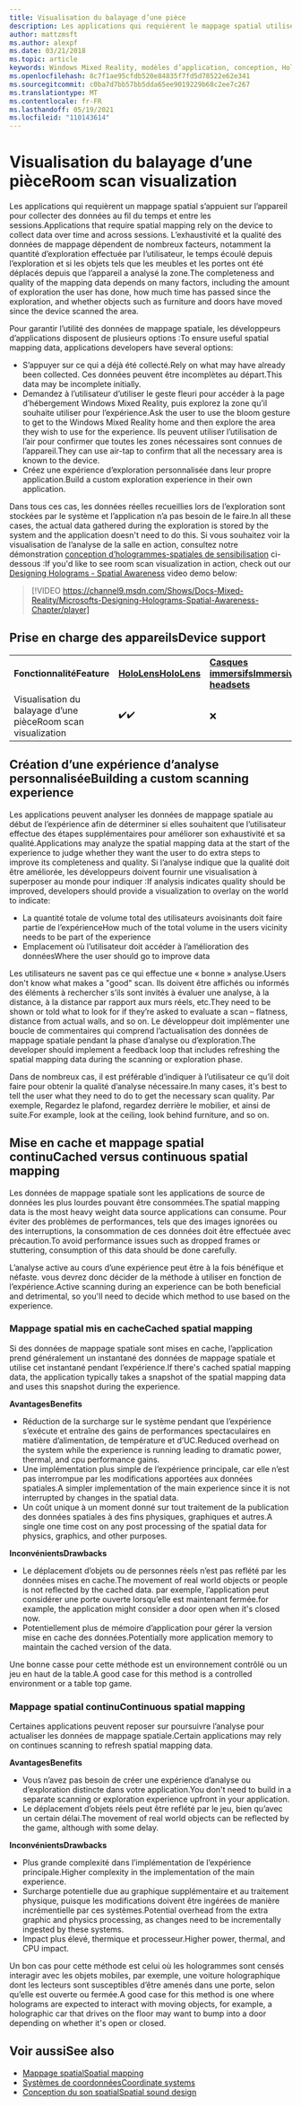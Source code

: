 ```yaml
---
title: Visualisation du balayage d’une pièce
description: Les applications qui requièrent le mappage spatial utilisent l’appareil pour collecter des données dans le temps et entre les sessions.
author: mattzmsft
ms.author: alexpf
ms.date: 03/21/2018
ms.topic: article
keywords: Windows Mixed Reality, modèles d’application, conception, HoloLens, Scan Room, mappage spatial, maille, casque de réalité mixte, casque Windows Mixed realisation, casque de réalité virtuelle, HoloLens
ms.openlocfilehash: 8c7f1ae95cfdb520e84835f7fd5d78522e62e341
ms.sourcegitcommit: c0ba7d7bb57bb5dda65ee9019229b68c2ee7c267
ms.translationtype: MT
ms.contentlocale: fr-FR
ms.lasthandoff: 05/19/2021
ms.locfileid: "110143614"
---
```

# <a name="room-scan-visualization"></a><span data-ttu-id="31657-104">Visualisation du balayage d’une pièce</span><span class="sxs-lookup"><span data-stu-id="31657-104">Room scan visualization</span></span>

<span data-ttu-id="31657-105">Les applications qui requièrent un mappage spatial s’appuient sur l’appareil pour collecter des données au fil du temps et entre les sessions.</span><span class="sxs-lookup"><span data-stu-id="31657-105">Applications that require spatial mapping rely on the device to collect data over time and across sessions.</span></span> <span data-ttu-id="31657-106">L’exhaustivité et la qualité des données de mappage dépendent de nombreux facteurs, notamment la quantité d’exploration effectuée par l’utilisateur, le temps écoulé depuis l’exploration et si les objets tels que les meubles et les portes ont été déplacés depuis que l’appareil a analysé la zone.</span><span class="sxs-lookup"><span data-stu-id="31657-106">The completeness and quality of the mapping data depends on many factors, including the amount of exploration the user has done, how much time has passed since the exploration, and whether objects such as furniture and doors have moved since the device scanned the area.</span></span>

<span data-ttu-id="31657-107">Pour garantir l’utilité des données de mappage spatiale, les développeurs d’applications disposent de plusieurs options :</span><span class="sxs-lookup"><span data-stu-id="31657-107">To ensure useful spatial mapping data, applications developers have several options:</span></span>
* <span data-ttu-id="31657-108">S’appuyer sur ce qui a déjà été collecté.</span><span class="sxs-lookup"><span data-stu-id="31657-108">Rely on what may have already been collected.</span></span> <span data-ttu-id="31657-109">Ces données peuvent être incomplètes au départ.</span><span class="sxs-lookup"><span data-stu-id="31657-109">This data may be incomplete initially.</span></span>
* <span data-ttu-id="31657-110">Demandez à l’utilisateur d’utiliser le geste fleuri pour accéder à la page d’hébergement Windows Mixed Reality, puis explorez la zone qu’il souhaite utiliser pour l’expérience.</span><span class="sxs-lookup"><span data-stu-id="31657-110">Ask the user to use the bloom gesture to get to the Windows Mixed Reality home and then explore the area they wish to use for the experience.</span></span> <span data-ttu-id="31657-111">Ils peuvent utiliser l’utilisation de l’air pour confirmer que toutes les zones nécessaires sont connues de l’appareil.</span><span class="sxs-lookup"><span data-stu-id="31657-111">They can use air-tap to confirm that all the necessary area is known to the device.</span></span>
* <span data-ttu-id="31657-112">Créez une expérience d’exploration personnalisée dans leur propre application.</span><span class="sxs-lookup"><span data-stu-id="31657-112">Build a custom exploration experience in their own application.</span></span>

<span data-ttu-id="31657-113">Dans tous ces cas, les données réelles recueillies lors de l’exploration sont stockées par le système et l’application n’a pas besoin de le faire.</span><span class="sxs-lookup"><span data-stu-id="31657-113">In all these cases, the actual data gathered during the exploration is stored by the system and the application doesn't need to do this.</span></span> <span data-ttu-id="31657-114">Si vous souhaitez voir la visualisation de l’analyse de la salle en action, consultez notre démonstration [conception d’hologrammes-spatiales de sensibilisation]() ci-dessous :</span><span class="sxs-lookup"><span data-stu-id="31657-114">If you'd like to see room scan visualization in action, check out our [Designing Holograms - Spatial Awareness]() video demo below:</span></span>

> [!VIDEO https://channel9.msdn.com/Shows/Docs-Mixed-Reality/Microsofts-Designing-Holograms-Spatial-Awareness-Chapter/player]

## <a name="device-support"></a><span data-ttu-id="31657-115">Prise en charge des appareils</span><span class="sxs-lookup"><span data-stu-id="31657-115">Device support</span></span>

<table>
    <colgroup>
    <col width="33%" />
    <col width="33%" />
    <col width="33%" />
    </colgroup>
    <tr>
        <td><span data-ttu-id="31657-116"><strong>Fonctionnalité</strong></span><span class="sxs-lookup"><span data-stu-id="31657-116"><strong>Feature</strong></span></span></td>
        <td><span data-ttu-id="31657-117"><a href="/hololens/hololens1-hardware"><strong>HoloLens</strong></a></span><span class="sxs-lookup"><span data-stu-id="31657-117"><a href="/hololens/hololens1-hardware"><strong>HoloLens</strong></a></span></span></td>
        <td><span data-ttu-id="31657-118"><a href="../discover/immersive-headset-hardware-details.md"><strong>Casques immersifs</strong></a></span><span class="sxs-lookup"><span data-stu-id="31657-118"><a href="../discover/immersive-headset-hardware-details.md"><strong>Immersive headsets</strong></a></span></span></td>
    </tr>
     <tr>
        <td><span data-ttu-id="31657-119">Visualisation du balayage d’une pièce</span><span class="sxs-lookup"><span data-stu-id="31657-119">Room scan visualization</span></span></td>
        <td><span data-ttu-id="31657-120">✔️</span><span class="sxs-lookup"><span data-stu-id="31657-120">✔️</span></span></td>
        <td>❌</td>
    </tr>
</table>

## <a name="building-a-custom-scanning-experience"></a><span data-ttu-id="31657-121">Création d’une expérience d’analyse personnalisée</span><span class="sxs-lookup"><span data-stu-id="31657-121">Building a custom scanning experience</span></span>

<span data-ttu-id="31657-122">Les applications peuvent analyser les données de mappage spatiale au début de l’expérience afin de déterminer si elles souhaitent que l’utilisateur effectue des étapes supplémentaires pour améliorer son exhaustivité et sa qualité.</span><span class="sxs-lookup"><span data-stu-id="31657-122">Applications may analyze the spatial mapping data at the start of the experience to judge whether they want the user to do extra steps to improve its completeness and quality.</span></span> <span data-ttu-id="31657-123">Si l’analyse indique que la qualité doit être améliorée, les développeurs doivent fournir une visualisation à superposer au monde pour indiquer :</span><span class="sxs-lookup"><span data-stu-id="31657-123">If analysis indicates quality should be improved, developers should provide a visualization to overlay on the world to indicate:</span></span>
* <span data-ttu-id="31657-124">La quantité totale de volume total des utilisateurs avoisinants doit faire partie de l’expérience</span><span class="sxs-lookup"><span data-stu-id="31657-124">How much of the total volume in the users vicinity needs to be part of the experience</span></span>
* <span data-ttu-id="31657-125">Emplacement où l’utilisateur doit accéder à l’amélioration des données</span><span class="sxs-lookup"><span data-stu-id="31657-125">Where the user should go to improve data</span></span>

<span data-ttu-id="31657-126">Les utilisateurs ne savent pas ce qui effectue une « bonne » analyse.</span><span class="sxs-lookup"><span data-stu-id="31657-126">Users don't know what makes a "good" scan.</span></span> <span data-ttu-id="31657-127">Ils doivent être affichés ou informés des éléments à rechercher s’ils sont invités à évaluer une analyse, à la distance, à la distance par rapport aux murs réels, etc.</span><span class="sxs-lookup"><span data-stu-id="31657-127">They need to be shown or told what to look for if they’re asked to evaluate a scan – flatness, distance from actual walls, and so on.</span></span> <span data-ttu-id="31657-128">Le développeur doit implémenter une boucle de commentaires qui comprend l’actualisation des données de mappage spatiale pendant la phase d’analyse ou d’exploration.</span><span class="sxs-lookup"><span data-stu-id="31657-128">The developer should implement a feedback loop that includes refreshing the spatial mapping data during the scanning or exploration phase.</span></span>

<span data-ttu-id="31657-129">Dans de nombreux cas, il est préférable d’indiquer à l’utilisateur ce qu’il doit faire pour obtenir la qualité d’analyse nécessaire.</span><span class="sxs-lookup"><span data-stu-id="31657-129">In many cases, it's best to tell the user what they need to do to get the necessary scan quality.</span></span> <span data-ttu-id="31657-130">Par exemple, Regardez le plafond, regardez derrière le mobilier, et ainsi de suite.</span><span class="sxs-lookup"><span data-stu-id="31657-130">For example, look at the ceiling, look behind furniture, and so on.</span></span>

## <a name="cached-versus-continuous-spatial-mapping"></a><span data-ttu-id="31657-131">Mise en cache et mappage spatial continu</span><span class="sxs-lookup"><span data-stu-id="31657-131">Cached versus continuous spatial mapping</span></span>

<span data-ttu-id="31657-132">Les données de mappage spatiale sont les applications de source de données les plus lourdes pouvant être consommées.</span><span class="sxs-lookup"><span data-stu-id="31657-132">The spatial mapping data is the most heavy weight data source applications can consume.</span></span> <span data-ttu-id="31657-133">Pour éviter des problèmes de performances, tels que des images ignorées ou des interruptions, la consommation de ces données doit être effectuée avec précaution.</span><span class="sxs-lookup"><span data-stu-id="31657-133">To avoid performance issues such as dropped frames or stuttering, consumption of this data should be done carefully.</span></span>

<span data-ttu-id="31657-134">L’analyse active au cours d’une expérience peut être à la fois bénéfique et néfaste. vous devrez donc décider de la méthode à utiliser en fonction de l’expérience.</span><span class="sxs-lookup"><span data-stu-id="31657-134">Active scanning during an experience can be both beneficial and detrimental, so you'll need to decide which method to use based on the experience.</span></span>

### <a name="cached-spatial-mapping"></a><span data-ttu-id="31657-135">Mappage spatial mis en cache</span><span class="sxs-lookup"><span data-stu-id="31657-135">Cached spatial mapping</span></span>

<span data-ttu-id="31657-136">Si des données de mappage spatiale sont mises en cache, l’application prend généralement un instantané des données de mappage spatiale et utilise cet instantané pendant l’expérience.</span><span class="sxs-lookup"><span data-stu-id="31657-136">If there's cached spatial mapping data, the application typically takes a snapshot of the spatial mapping data and uses this snapshot during the experience.</span></span>

<span data-ttu-id="31657-137">**Avantages**</span><span class="sxs-lookup"><span data-stu-id="31657-137">**Benefits**</span></span>
* <span data-ttu-id="31657-138">Réduction de la surcharge sur le système pendant que l’expérience s’exécute et entraîne des gains de performances spectaculaires en matière d’alimentation, de température et d’UC.</span><span class="sxs-lookup"><span data-stu-id="31657-138">Reduced overhead on the system while the experience is running leading to dramatic power, thermal, and cpu performance gains.</span></span>
* <span data-ttu-id="31657-139">Une implémentation plus simple de l’expérience principale, car elle n’est pas interrompue par les modifications apportées aux données spatiales.</span><span class="sxs-lookup"><span data-stu-id="31657-139">A simpler implementation of the main experience since it is not interrupted by changes in the spatial data.</span></span>
* <span data-ttu-id="31657-140">Un coût unique à un moment donné sur tout traitement de la publication des données spatiales à des fins physiques, graphiques et autres.</span><span class="sxs-lookup"><span data-stu-id="31657-140">A single one time cost on any post processing of the spatial data for physics, graphics, and other purposes.</span></span>

<span data-ttu-id="31657-141">**Inconvénients**</span><span class="sxs-lookup"><span data-stu-id="31657-141">**Drawbacks**</span></span>
* <span data-ttu-id="31657-142">Le déplacement d’objets ou de personnes réels n’est pas reflété par les données mises en cache.</span><span class="sxs-lookup"><span data-stu-id="31657-142">The movement of real world objects or people is not reflected by the cached data.</span></span> <span data-ttu-id="31657-143">par exemple, l’application peut considérer une porte ouverte lorsqu’elle est maintenant fermée.</span><span class="sxs-lookup"><span data-stu-id="31657-143">for example, the application might consider a door open when it's closed now.</span></span>
* <span data-ttu-id="31657-144">Potentiellement plus de mémoire d’application pour gérer la version mise en cache des données.</span><span class="sxs-lookup"><span data-stu-id="31657-144">Potentially more application memory to maintain the cached version of the data.</span></span>

<span data-ttu-id="31657-145">Une bonne casse pour cette méthode est un environnement contrôlé ou un jeu en haut de la table.</span><span class="sxs-lookup"><span data-stu-id="31657-145">A good case for this method is a controlled environment or a table top game.</span></span>

### <a name="continuous-spatial-mapping"></a><span data-ttu-id="31657-146">Mappage spatial continu</span><span class="sxs-lookup"><span data-stu-id="31657-146">Continuous spatial mapping</span></span>

<span data-ttu-id="31657-147">Certaines applications peuvent reposer sur poursuivre l’analyse pour actualiser les données de mappage spatiale.</span><span class="sxs-lookup"><span data-stu-id="31657-147">Certain applications may rely on continues scanning to refresh spatial mapping data.</span></span>

<span data-ttu-id="31657-148">**Avantages**</span><span class="sxs-lookup"><span data-stu-id="31657-148">**Benefits**</span></span>
* <span data-ttu-id="31657-149">Vous n’avez pas besoin de créer une expérience d’analyse ou d’exploration distincte dans votre application.</span><span class="sxs-lookup"><span data-stu-id="31657-149">You don't need to build in a separate scanning or exploration experience upfront in your application.</span></span>
* <span data-ttu-id="31657-150">Le déplacement d’objets réels peut être reflété par le jeu, bien qu’avec un certain délai.</span><span class="sxs-lookup"><span data-stu-id="31657-150">The movement of real world objects can be reflected by the game, although with some delay.</span></span>

<span data-ttu-id="31657-151">**Inconvénients**</span><span class="sxs-lookup"><span data-stu-id="31657-151">**Drawbacks**</span></span>
* <span data-ttu-id="31657-152">Plus grande complexité dans l’implémentation de l’expérience principale.</span><span class="sxs-lookup"><span data-stu-id="31657-152">Higher complexity in the implementation of the main experience.</span></span>
* <span data-ttu-id="31657-153">Surcharge potentielle due au graphique supplémentaire et au traitement physique, puisque les modifications doivent être ingérées de manière incrémentielle par ces systèmes.</span><span class="sxs-lookup"><span data-stu-id="31657-153">Potential overhead from the extra graphic and physics processing, as changes need to be incrementally ingested by these systems.</span></span>
* <span data-ttu-id="31657-154">Impact plus élevé, thermique et processeur.</span><span class="sxs-lookup"><span data-stu-id="31657-154">Higher power, thermal, and CPU impact.</span></span>

<span data-ttu-id="31657-155">Un bon cas pour cette méthode est celui où les hologrammes sont censés interagir avec les objets mobiles, par exemple, une voiture holographique dont les lecteurs sont susceptibles d’être amenés dans une porte, selon qu’elle est ouverte ou fermée.</span><span class="sxs-lookup"><span data-stu-id="31657-155">A good case for this method is one where holograms are expected to interact with moving objects, for example, a holographic car that drives on the floor may want to bump into a door depending on whether it's open or closed.</span></span>

## <a name="see-also"></a><span data-ttu-id="31657-156">Voir aussi</span><span class="sxs-lookup"><span data-stu-id="31657-156">See also</span></span>

* [<span data-ttu-id="31657-157">Mappage spatial</span><span class="sxs-lookup"><span data-stu-id="31657-157">Spatial mapping</span></span>](spatial-mapping.md)
* [<span data-ttu-id="31657-158">Systèmes de coordonnées</span><span class="sxs-lookup"><span data-stu-id="31657-158">Coordinate systems</span></span>](coordinate-systems.md)
* [<span data-ttu-id="31657-159">Conception du son spatial</span><span class="sxs-lookup"><span data-stu-id="31657-159">Spatial sound design</span></span>](spatial-sound-design.md)